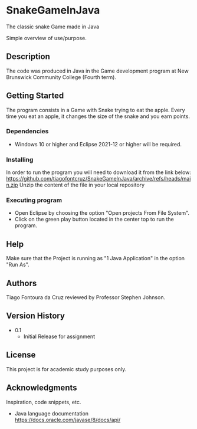 # SnakeGameInJava
 The classic snake Game made in Java

Simple overview of use/purpose.

## Description

The code was produced in Java in the Game development program at New Brunswick Community College (Fourth term).

## Getting Started

The program consists in a Game with Snake trying to eat the apple. Every time you eat an apple, it changes the size of the snake and you earn points.

### Dependencies

* Windows 10 or higher and Eclipse 2021-12 or higher will be required.

### Installing

In order to run the program you will need to download it from the link below:
https://github.com/tiagofontcruz/SnakeGameInJava/archive/refs/heads/main.zip
Unzip the content of the file in your local repository 

### Executing program

* Open Eclipse by choosing the option "Open projects From File System".
* Click on the green play button located in the center top to run the program.

## Help

Make sure that the Project is running as "1 Java Application" in the option "Run As".

## Authors

Tiago Fontoura da Cruz reviewed by Professor Stephen Johnson.

## Version History

* 0.1
    * Initial Release for assignment

## License

This project is for academic study purposes only.

## Acknowledgments

Inspiration, code snippets, etc.
* Java language documentation
https://docs.oracle.com/javase/8/docs/api/

